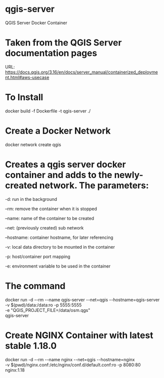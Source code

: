 # qgis-server
QGIS Server Docker Container

# Taken from the QGIS Server documentation pages
URL: https://docs.qgis.org/3.16/en/docs/server_manual/containerized_deployment.html#aws-usecase

# To Install
docker build -f Dockerfile -t qgis-server ./

# Create a Docker Network
docker network create qgis

# Creates a qgis server docker container and adds to the newly-created network. The parameters:
-d: run in the background

–rm: remove the container when it is stopped

–name: name of the container to be created

–net: (previously created) sub network

–hostname: container hostname, for later referencing

-v: local data directory to be mounted in the container

-p: host/container port mapping

-e: environment variable to be used in the container
# The command
docker run -d --rm --name qgis-server --net=qgis --hostname=qgis-server \
              -v $(pwd)/data:/data:ro -p 5555:5555 \
              -e "QGIS_PROJECT_FILE=/data/osm.qgs" \
              qgis-server
              
# Create NGINX Container with latest stable 1.18.0
docker run -d --rm --name nginx --net=qgis --hostname=nginx \
              -v $(pwd)/nginx.conf:/etc/nginx/conf.d/default.conf:ro -p 8080:80 \
              nginx:1.18

